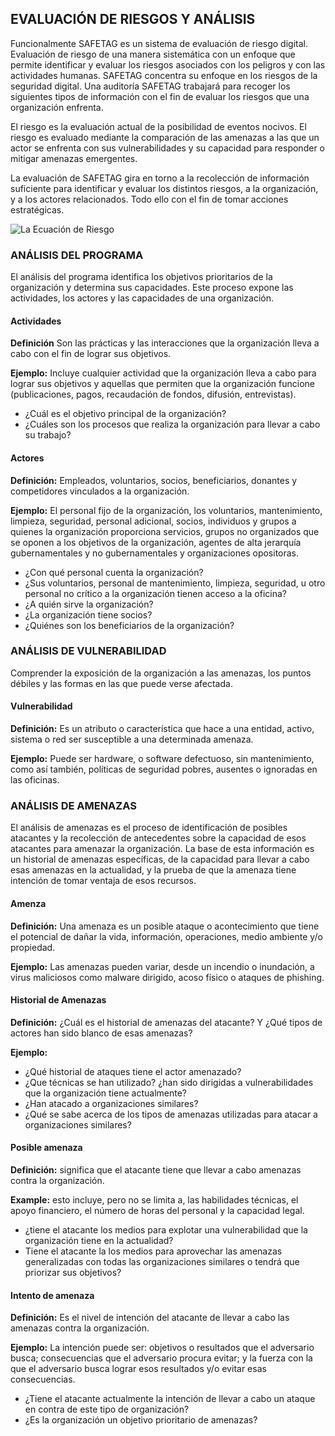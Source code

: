 
## EVALUACIÓN DE RIESGOS Y ANÁLISIS

Funcionalmente SAFETAG es un sistema de evaluación de riesgo digital. Evaluación de riesgo de una manera sistemática con un enfoque que permite identificar y evaluar los riesgos asociados con los peligros y con las actividades humanas. SAFETAG concentra su enfoque en los riesgos de la seguridad digital. Una auditoría SAFETAG trabajará para recoger los siguientes tipos de información con el fin de evaluar los riesgos que una organización enfrenta.

El riesgo es la evaluación actual de la posibilidad de eventos nocivos. El riesgo es evaluado mediante la comparación de las amenazas a las que un actor se enfrenta con sus vulnerabilidades y su capacidad para responder o mitigar amenazas emergentes. 

La evaluación de SAFETAG gira en torno a la recolección de información suficiente para identificar y evaluar los distintos riesgos, a la organización, y a los actores relacionados. Todo ello con el fin de tomar acciones estratégicas.

![La Ecuación de Riesgo](images/risk_equation.svg)

### ANÁLISIS DEL PROGRAMA

El análisis del programa identifica los objetivos prioritarios de la organización y determina sus capacidades. Este proceso expone las actividades, los actores y las capacidades de una organización.

#### Actividades

**Definición**  Son las prácticas y las interacciones que la organización lleva a cabo con el fin de lograr sus objetivos.

**Ejemplo:**  Incluye cualquier actividad que la organización lleva a cabo para lograr sus objetivos y aquellas que permiten que la organización funcione (publicaciones, pagos, recaudación de fondos, difusión, entrevistas).

- ¿Cuál es el objetivo principal de la organización?
- ¿Cuáles son los procesos que realiza la organización para llevar a cabo su trabajo?

#### Actores

**Definición:** Empleados, voluntarios, socios, beneficiarios, donantes y competidores vinculados a la organización.

**Ejemplo:** El personal fijo de la organización, los voluntarios, mantenimiento, limpieza, seguridad, personal adicional, socios, individuos y grupos a quienes la organización proporciona servicios, grupos no organizados que se oponen a los objetivos de la organización, agentes de alta jerarquía gubernamentales y no gubernamentales y organizaciones opositoras. 

- ¿Con qué personal cuenta la organización?
- ¿Sus voluntarios, personal de mantenimiento, limpieza, seguridad, u otro personal no crítico a la organización tienen acceso a la oficina?
- ¿A quién sirve la organización?
- ¿La organización tiene socios?
- ¿Quiénes son los beneficiarios de la organización?

### ANÁLISIS DE VULNERABILIDAD

Comprender la exposición de la organización a las amenazas, los puntos débiles y las formas en las que puede verse afectada.

#### Vulnerabilidad

**Definición:** Es un atributo o característica que hace a una entidad, activo, sistema o red ser susceptible a una determinada amenaza.

**Ejemplo:**  Puede ser hardware, o software defectuoso, sin mantenimiento, como así también, políticas de seguridad pobres, ausentes o ignoradas en las oficinas.

### ANÁLISIS DE AMENAZAS

El análisis de amenazas es el proceso de identificación de posibles atacantes y la recolección de antecedentes sobre la capacidad de esos atacantes para amenazar la organización. La base de esta información es un historial de amenazas específicas, de la capacidad para llevar a cabo esas amenazas en la actualidad, y la prueba de que la amenaza tiene intención de tomar ventaja de esos recursos.

#### Amenza

**Definición:** Una amenaza es un posible ataque o acontecimiento que tiene el potencial de dañar la vida, información, operaciones, medio ambiente y/o propiedad.

**Ejemplo:**  Las amenazas pueden variar, desde un incendio o inundación, a virus maliciosos como malware dirigido, acoso físico o ataques de phishing.

#### Historial de Amenazas

**Definición:** ¿Cuál es el historial de amenazas del atacante? Y ¿Qué tipos de
actores han sido blanco de esas amenazas?

**Ejemplo:**

- ¿Qué historial de ataques tiene el actor amenazado?
- ¿Que técnicas se han utilizado? ¿han sido dirigidas a vulnerabilidades que la organización tiene actualmente?
- ¿Han atacado a organizaciones similares?
- ¿Qué se sabe acerca de los tipos de amenazas utilizadas para atacar a organizaciones similares?

#### Posible amenaza

**Definición:**  significa que el atacante tiene que llevar a cabo amenazas contra la organización.

**Example:**  esto incluye, pero no se limita a, las habilidades técnicas, el apoyo financiero, el número de horas del personal y la capacidad legal.

- ¿tiene el atacante los medios para explotar una vulnerabilidad que la organización tiene en la actualidad?
- Tiene el atacante la los medios para aprovechar las amenazas generalizadas con todas las organizaciones similares o tendrá que priorizar sus objetivos?

#### Intento de amenaza

**Definición:** Es el nivel de intención del atacante de llevar a cabo las amenazas contra la organización.

**Ejemplo:** La intención puede ser: objetivos o resultados que el adversario busca; consecuencias que el adversario procura evitar; y la fuerza con la que el adversario busca lograr esos resultados y/o evitar esas consecuencias.

- ¿Tiene el atacante actualmente la intención de llevar a cabo un ataque en contra de este tipo de organización?
- ¿Es la organización un objetivo prioritario de amenazas?
